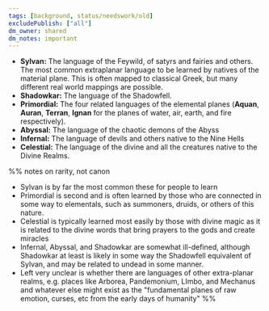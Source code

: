 ```yaml
---
tags: [background, status/needswork/old]
excludePublish: ["all"]
dm_owner: shared
dm_notes: important
---
```


   * **Sylvan:** The language of the Feywild, of satyrs and fairies and others. The most common extraplanar language to be learned by natives of the material plane. This is often mapped to classical Greek, but many different real world mappings are possible. 
   * **Shadowkar:** The language of the Shadowfell.
   * **Primordial:** The four related languages of the elemental planes (**Aquan**, **Auran**, **Terran**, **Ignan** for the planes of water, air, earth, and fire respectively).
   * **Abyssal:**  The language of the chaotic demons of the Abyss
   * **Infernal:** The language of devils and others native to the Nine Hells
   * **Celestial:** The language of the divine and all the creatures native to the Divine Realms.


%% notes on rarity, not canon
- Sylvan is by far the most common these for people to learn
- Primordial is second and is often learned by those who are connected in some way to elementals, such as summoners, druids, or others of this nature. 
- Celestial is typically learned most easily by those with divine magic as it is related to the divine words that bring prayers to the gods and create miracles
- Infernal, Abyssal, and Shadowkar are somewhat ill-defined, although Shadowkar at least is likely in some way the Shadowfell equivalent of Sylvan, and may be related to undead in some manner. 
- Left very unclear is whether there are languages of other extra-planar realms, e.g. places like Arborea, Pandemonium, LImbo, and Mechanus and whatever else might exist as the "fundamental planes of raw emotion, curses, etc from the early days of humanity"
%%